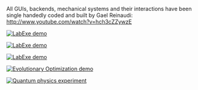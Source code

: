 All GUIs, backends, mechanical systems and their interactions have been single handedly coded and built by Gael Reinaudi:
http://www.youtube.com/watch?v=hch3cZZywzE

[![LabExe demo](https://j.gifs.com/BLYJ8n.gif)](http://www.youtube.com/watch?v=hch3cZZywzE "LabExe demo")

[![LabExe demo](https://j.gifs.com/kZ0kgN.gif)](http://www.youtube.com/watch?v=hch3cZZywzE "LabExe demo")

[![LabExe demo](https://j.gifs.com/Q08lm0.gif)](http://www.youtube.com/watch?v=hch3cZZywzE "LabExe demo")

[![Evolutionary Optimization demo](https://j.gifs.com/l59lkg.gif)](https://vimeo.com/31039111 "Evolutionary Optimization demo")

[![Quantum physics experiment](https://j.gifs.com/MQVl7B.gif)](https://www.youtube.com/watch?v=8w8fkU-Klpk "Quantum physics experiment")


